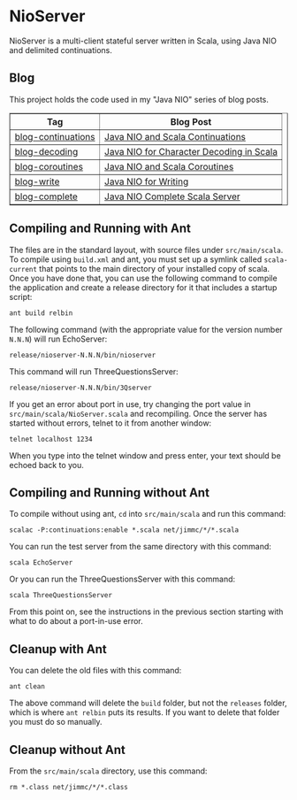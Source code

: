 # NioServer

NioServer is a multi-client stateful server written in Scala, using
Java NIO and delimited continuations.

## Blog

This project holds the code used in my "Java NIO" series of blog posts.
<table border=1>
<tr><th>Tag</th><th>Blog Post</th></tr>

<tr><td><a href="https://github.com/jimmc/nioserver/tree/blog-continuations">
blog-continuations</a></td>
<td><a href="http://jim-mcbeath.blogspot.com/2011/03/java-nio-and-scala-continuations.html">
Java NIO and Scala Continuations</a></td></tr>

<tr><td><a href="https://github.com/jimmc/nioserver/tree/blog-decoding">
blog-decoding</a></td>
<td><a href="http://jim-mcbeath.blogspot.com/2011/03/java-nio-for-character-decoding-in.html">
Java NIO for Character Decoding in Scala</a></td></tr>

<tr><td><a href="https://github.com/jimmc/nioserver/tree/blog-coroutines">
blog-coroutines</a></td>
<td><a href="http://jim-mcbeath.blogspot.com/2011/04/java-nio-and-scala-coroutines.html">
Java NIO and Scala Coroutines</a></td></tr>

<tr><td><a href="https://github.com/jimmc/nioserver/tree/blog-write">
blog-write</a></td>
<td><a href="http://jim-mcbeath.blogspot.com/2011/04/java-nio-for-writing.html">
Java NIO for Writing</a></td></tr>

<tr><td><a href="https://github.com/jimmc/nioserver/tree/blog-complete">
blog-complete</a></td>
<td><a href="http://jim-mcbeath.blogspot.com/2011/04/java-nio-complete-scala-server.html">
Java NIO Complete Scala Server</a></td></tr>

</table>

## Compiling and Running with Ant

The files are in the standard layout, with source files under <code>src/main/scala</code>.
To compile using <code>build.xml</code> and ant, you must set up a
symlink called <code>scala-current</code> that points to the main directory
of your installed copy of scala.  Once you have done that, you can use the
following command to compile the application and create a release directory
for it that includes a startup script:

    ant build relbin

The following command (with the appropriate
value for the version number <code>N.N.N</code>)
will run EchoServer:

    release/nioserver-N.N.N/bin/nioserver

This command will run ThreeQuestionsServer:

    release/nioserver-N.N.N/bin/3Qserver

If you get an error about port in use, try changing the port value in
<code>src/main/scala/NioServer.scala</code> and recompiling.
Once the server has started without errors, telnet to it from another window:

    telnet localhost 1234

When you type into the telnet window and press enter, your text should be
echoed back to you.

## Compiling and Running without Ant

To compile without using ant, <code>cd</code> into <code>src/main/scala</code>
and run this command:

    scalac -P:continuations:enable *.scala net/jimmc/*/*.scala

You can run the test server from the same directory with this command:

    scala EchoServer

Or you can run the ThreeQuestionsServer with this command:

    scala ThreeQuestionsServer

From this point on, see the instructions in the previous section starting
with what to do about a port-in-use error.

## Cleanup with Ant

You can delete the old files with this command:

    ant clean

The above command will delete the <code>build</code> folder, but not
the <code>releases</code> folder, which is where <code>ant relbin</code>
puts its results.  If you want to delete that folder you must do so manually.

## Cleanup without Ant

From the <code>src/main/scala</code> directory, use this command:

    rm *.class net/jimmc/*/*.class
